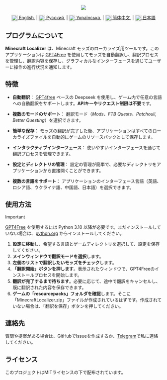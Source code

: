 <p align="center">
  <img src="https://github.com/user-attachments/assets/70cb660d-a150-4290-9885-98c08bd1bd1b">
</p>

<div align="center">
  <a href="README.md">
    <img align="center" src="https://github.com/user-attachments/assets/67f5ef5e-09f2-47a4-a3a4-2fd527d6bd02" width="20">
    English
  </a> &nbsp;|
  <a href="README.ru.md">
    <img align="center" src="https://github.com/user-attachments/assets/bdf8afb3-d027-4a28-8f0c-3ee25fcedd56" width="20">
    Русский
  </a> &nbsp;|
  <a href="README.uk.md">
    <img align="center" src="https://github.com/user-attachments/assets/6734f63d-1d28-46ce-9732-790055d5a54a" width="20">
    Українська
  </a> &nbsp;| 
  <a href="README.zh.md">
    <img align="center" src="https://github.com/user-attachments/assets/86d69702-c489-44c1-902a-520b43a92853" width="20">
    简体中文
  </a> &nbsp;| 
  <a href="README.jp.md">
    <img align="center" src="https://github.com/user-attachments/assets/314ff7c7-4b34-4797-b088-db49ce38a991" width="20">
    日本語
  </a>
</div>

## プログラムについて
**Minecraft Localizer** は、Minecraft モッズのローカライズ用ツールです。このアプリケーションは [GPT4Free](https://github.com/xtekky/gpt4free/) を使用してモッズを自動翻訳し、翻訳プロセスを管理し、翻訳内容を保存し、グラフィカルなインターフェースを通じてユーザーに操作の進行状況を通知します。

## 特徴
- **自動翻訳**： [GPT4free](https://github.com/xtekky/gpt4free/) ベースの Deepseek を使用し、ゲーム内で任意の言語への自動翻訳をサポートします。**APIキーやリクエスト制限は不要**です。

- **複数のモードのサポート**： 翻訳モード（*Mods、FTB Quests、Patchouli, Better Questing*）を選択できます。

- **簡単な保存**： モッズの翻訳が完了した後、アプリケーションはすべてのローカライズファイルを自動的にゲームのリソースパックとして保存します。

- **インタラクティブインターフェース**： 使いやすいインターフェースを通じて翻訳プロセスを管理できます。

- **設定とディレクトリの管理**： 設定の管理が簡単で、必要なディレクトリをアプリケーションから直接開くことができます。

- **複数の言語をサポート**： アプリケーションのインターフェース言語（英語、ロシア語、ウクライナ語、中国語、日本語）を選択できます。

## 使用方法
> [!IMPORTANT]
> [GPT4Free](https://github.com/xtekky/gpt4free/) を使用するには Python 3.10 以降が必要です。まだインストールしていない場合は、[python.org](https://www.python.org/downloads/) からインストールしてください。

1. **設定に移動**し、希望する言語とゲームディレクトリを選択して、設定を保存してください。
2. **メインウィンドウで翻訳モードを選択**します。
3. **左側のリストで翻訳したいモッズをチェック**します。
4. **「翻訳開始」ボタンを押します**。表示されたウィンドウで、GPT4Freeのインストールプロセスを開始します。
5. **翻訳が完了するまで待ちます**。必要に応じて、途中で翻訳をキャンセルし、既に翻訳された内容を保存できます。
6. **ゲームの「resourcepacks」フォルダを確認**します。そこに「MinecraftLocalizer.zip」ファイルが作成されているはずです。作成されていない場合は、「翻訳を保存」ボタンを押してください。

## 連絡先
質問や提案がある場合は、GitHubでIssueを作成するか、[Telegram](https://t.me/AlexBetekhtin)で私に連絡してください。

## ライセンス
このプロジェクトはMITライセンスの下で配布されています。

